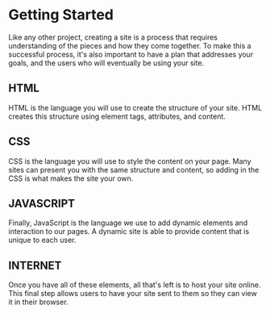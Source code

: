 # Getting Started
Like any other project, creating a site is a process that requires understanding of the pieces and how they come together. To make this a successful process, it's also important to have a plan that addresses your goals, and the users who will eventually be using your site.

## HTML
HTML is the language you will use to create the structure of your site. HTML creates this structure using element tags, attributes, and content.

## CSS
CSS is the language you will use to style the content on your page. Many sites can present you with the same structure and content, so adding in the CSS is what makes the site your own.

## JAVASCRIPT
Finally, JavaScript is the language we use to add dynamic elements and interaction to our pages. A dynamic site is able to provide content that is unique to each user.

## INTERNET
Once you have all of these elements, all that's left is to host your site online. This final step allows users to have your site sent to them so they can view it in their browser.